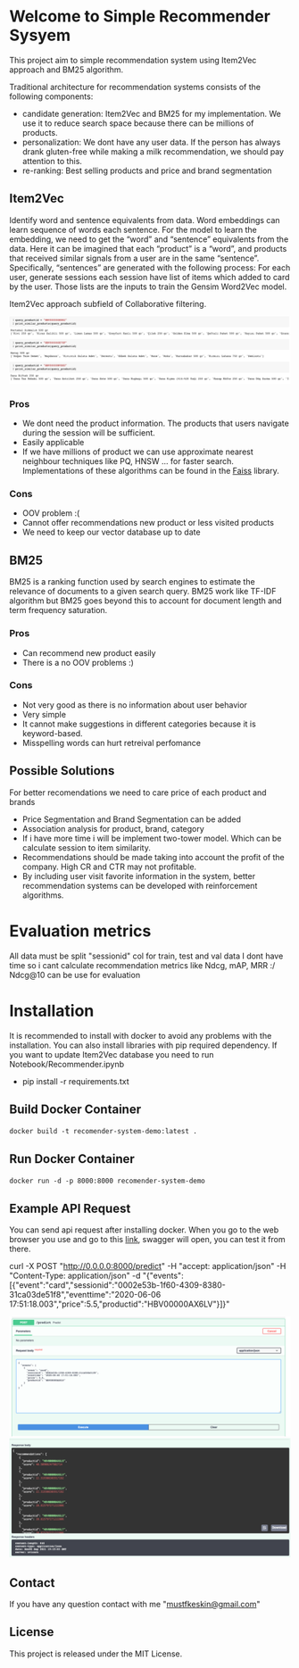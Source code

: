 # Welcome to Simple Recommender Sysyem
This project aim to simple recommendation system using Item2Vec approach and BM25 algorithm.

Traditional architecture for recommendation systems consists of the following components:
* candidate generation: Item2Vec and BM25 for my implementation. We use it to reduce search space because there can be millions of products.
* personalization: We dont have any user data. If the person has always drank gluten-free while making a milk recommendation, we should pay attention to this.
* re-ranking: Best selling products and price and brand segmentation


## Item2Vec
Identify word and sentence equivalents from data. Word embeddings can learn sequence of words each sentence. For the model to learn the embedding, we need to get the “word” and “sentence” equivalents from the data. Here it can be imagined that each “product” is a “word”, and products that received similar signals from a user are in the same “sentence”. Specifically, “sentences” are generated with the following process: For each user, generate sessions each session have list of items which added to card by the user. Those lists are the inputs to train the Gensim Word2Vec model.

Item2Vec approach subfield of Collaborative filtering.

![Example Item2Vec Result](Assets/item2vec_example.png)

### Pros
* We dont need the product information. The products that users navigate during the session will be sufficient.
* Easily applicable
* If we have millions of product we can use approximate nearest neighbour techniques like PQ, HNSW ... for faster search. Implementations of these algorithms can be found in the [Faiss](https://github.com/facebookresearch/faiss) library.

### Cons
* OOV problem :( 
* Cannot offer recommendations new product or less visited products
* We need to keep our vector database up to date


## BM25
BM25 is a ranking function used by search engines to estimate the relevance of documents to a given search query. BM25 work like TF-IDF algorithm but BM25 goes beyond this to account for document length and term frequency saturation.

### Pros
* Can recommend new product easily
* There is a no OOV problems :)

### Cons
* Not very good as there is no information about user behavior
* Very simple 
* It cannot make suggestions in different categories because it is keyword-based.
* Misspelling words can hurt retreival perfomance


## Possible Solutions
For better recomendations we need to care price of each product and brands
* Price Segmentation and Brand Segmentation can be added
* Association analysis for product, brand, category
* If i have more time i will be implement two-tower model. Which can be calculate session to item similarity.
* Recommendations should be made taking into account the profit of the company. High CR and CTR may not profitable.
* By including user visit favorite information in the system, better recommendation systems can be developed with reinforcement algorithms.


# Evaluation metrics
All data must be split "sessionid" col for train, test and val data
I dont have time so i cant calculate  recommendation metrics like Ndcg, mAP, MRR :/
Ndcg@10 can be use for evaluation


# Installation
It is recommended to install with docker to avoid any problems with the installation.
You can also install libraries with pip required dependency.
If you want to update Item2Vec database you need to run Notebook/Recommender.ipynb

* pip install -r requirements.txt

## Build Docker Container

`docker build -t recomender-system-demo:latest .`

## Run Docker Container

`docker run -d -p 8000:8000 recomender-system-demo`


## Example API Request
You can send api request after installing docker.
When you go to the web browser you use and go to this [link](http://localhost:8000/docs), swagger will open, you can test it from there.


curl -X POST "http://0.0.0.0:8000/predict" -H  "accept: application/json" -H  "Content-Type: application/json" -d "{\"events\":[{\"event\":\"card\",\"sessionid\":\"0002e53b-1f60-4309-8380-31ca03de51f8\",\"eventtime\":\"2020-06-06 17:51:18.003\",\"price\":5.5,\"productid\":\"HBV00000AX6LV\"}]}"

![Example Recommendation](Assets/example_input.png)
![Example Recommendation](Assets/example_result.png)


## Contact

If you have any question contact with me "mustfkeskin@gmail.com"


## License

This project is released under the MIT License.
